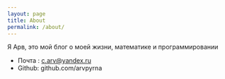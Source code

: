 ```yaml
---
layout: page
title: About
permalink: /about/
---
```


Я Арв, это мой блог о моей жизни, математике и программировании

* Почта : c.arv@yandex.ru
* Github: github.com/arvpyrna
